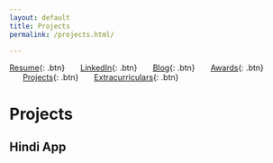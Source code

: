 ```yaml
---
layout: default
title: Projects
permalink: /projects.html/

---
```


[Resume](./assets/docs/resume.pdf){: .btn}
&nbsp;&nbsp;&nbsp;&nbsp;&nbsp;&nbsp;[LinkedIn](https://www.linkedin.com/in/karan-sodhi-481265160/){: .btn}
&nbsp;&nbsp;&nbsp;&nbsp;&nbsp;&nbsp;[Blog](/blog.md){: .btn}
&nbsp;&nbsp;&nbsp;&nbsp;&nbsp;&nbsp;[Awards](/awards.md){: .btn}
&nbsp;&nbsp;&nbsp;&nbsp;&nbsp;&nbsp;[Projects](/projects.md){: .btn}
&nbsp;&nbsp;&nbsp;&nbsp;&nbsp;&nbsp;[Extracurriculars](/extra-currics.md){: .btn}

# Projects
## Hindi App
